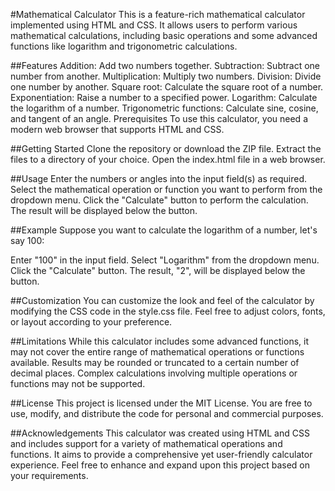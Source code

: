 #Mathematical Calculator
This is a feature-rich mathematical calculator implemented using HTML and CSS. It allows users to perform various mathematical calculations, including basic operations and some advanced functions like logarithm and trigonometric calculations.

##Features
Addition: Add two numbers together.
Subtraction: Subtract one number from another.
Multiplication: Multiply two numbers.
Division: Divide one number by another.
Square root: Calculate the square root of a number.
Exponentiation: Raise a number to a specified power.
Logarithm: Calculate the logarithm of a number.
Trigonometric functions: Calculate sine, cosine, and tangent of an angle.
Prerequisites
To use this calculator, you need a modern web browser that supports HTML and CSS.

##Getting Started
Clone the repository or download the ZIP file.
Extract the files to a directory of your choice.
Open the index.html file in a web browser.

##Usage
Enter the numbers or angles into the input field(s) as required.
Select the mathematical operation or function you want to perform from the dropdown menu.
Click the "Calculate" button to perform the calculation.
The result will be displayed below the button.

##Example
Suppose you want to calculate the logarithm of a number, let's say 100:

Enter "100" in the input field.
Select "Logarithm" from the dropdown menu.
Click the "Calculate" button.
The result, "2", will be displayed below the button.

##Customization
You can customize the look and feel of the calculator by modifying the CSS code in the style.css file. Feel free to adjust colors, fonts, or layout according to your preference.

##Limitations
While this calculator includes some advanced functions, it may not cover the entire range of mathematical operations or functions available.
Results may be rounded or truncated to a certain number of decimal places.
Complex calculations involving multiple operations or functions may not be supported.

##License
This project is licensed under the MIT License. You are free to use, modify, and distribute the code for personal and commercial purposes.

##Acknowledgements
This calculator was created using HTML and CSS and includes support for a variety of mathematical operations and functions. It aims to provide a comprehensive yet user-friendly calculator experience. Feel free to enhance and expand upon this project based on your requirements.
